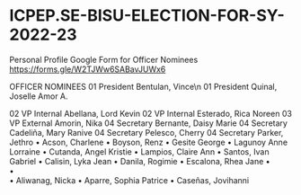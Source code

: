 # ICPEP.SE-BISU-ELECTION-FOR-SY-2022-23

Personal Profile Google Form for Officer Nominees
https://forms.gle/W2TJWw6SABavJUWx6

OFFICER NOMINEES
01 President Bentulan, Vince\n
01 President Quinal, Joselle Amor A.


02 VP Internal Abellana, Lord Kevin
02 VP Internal Esterado, Rica Noreen
03 VP External Amorin, Nika 
04 Secretary Bernante, Daisy Marie
04 Secretary Cadeliña, Mary Ranive
04 Secretary Pelesco, Cherry
04 Secretary Parker, Jethro
•	Acson, Charlene
•	Boyson, Renz
•	Gesite George
•	Lagunoy Anne Lorraine
•	Cutanda, Angel Kristie
•	Lampios, Claire Ann
•	Santos, Ivan Gabriel
•	Calisin, Lyka Jean
•	Danila, Rogimie
•	Escalona, Rhea Jane
•	
•	
•	Aliwanag, Nicka
•	Aparre, Sophia Patrice 
•	Caseñas, Jovihanni

